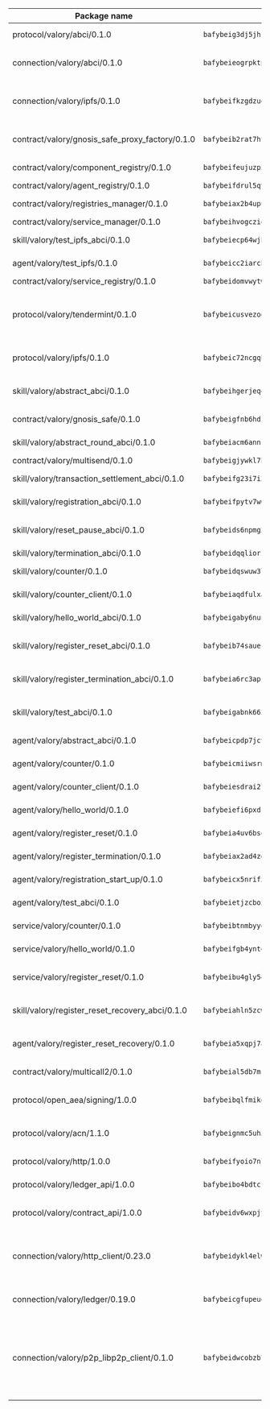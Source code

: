 | Package name                                                  | Package hash                                                  | Description                                                                                                                |
| ------------------------------------------------------------- | ------------------------------------------------------------- | -------------------------------------------------------------------------------------------------------------------------- |
| protocol/valory/abci/0.1.0                                    | `bafybeig3dj5jhsowlvg3t73kgobf6xn4nka7rkttakdb2gwsg5bp7rt7q4` | A protocol for ABCI requests and responses.                                                                                |
| connection/valory/abci/0.1.0                                  | `bafybeieogrpktpxfq74leeeeylfx33sob2hovhpl5coxlswae6xblzbezy` | connection to wrap communication with an ABCI server.                                                                      |
| connection/valory/ipfs/0.1.0                                  | `bafybeifkzgdzuoxqovcjswsnzsehjh7bjwbska26ufmcrk7hbufk4c4dae` | A connection responsible for uploading and downloading files from IPFS.                                                    |
| contract/valory/gnosis_safe_proxy_factory/0.1.0               | `bafybeib2rat7ht33l6r6ix45x5yifotq7l6oqczmqe5edxh2ackv4i72jq` | Gnosis Safe proxy factory (GnosisSafeProxyFactory) contract                                                                |
| contract/valory/component_registry/0.1.0                      | `bafybeifeujuzp56zzdhyvxitnaakqetcqhbqr2x6jxnhj7ahzm7pb2y7uy` | Component registry contract                                                                                                |
| contract/valory/agent_registry/0.1.0                          | `bafybeifdrul5qvk5hj4ggy63ff3smt6wc4c67srnqxxfpbz3jsgbpuavgy` | Agent registry contract                                                                                                    |
| contract/valory/registries_manager/0.1.0                      | `bafybeiax2b4upu7uiea4otvc5jv3rnmnnb6g2bmb2jkrhqtuyjyylskt6i` | Registries Manager contract                                                                                                |
| contract/valory/service_manager/0.1.0                         | `bafybeihvogcziooqau7n22tejzan2baghjaodkb2u74i3aao7ffomk4aem` | Service Manager contract                                                                                                   |
| skill/valory/test_ipfs_abci/0.1.0                             | `bafybeiecp64wjb47yrfakuwqkqs6myumi5hghlykpdykyjodmginbi5v7q` | IPFS e2e testing application.                                                                                              |
| agent/valory/test_ipfs/0.1.0                                  | `bafybeicc2iarcb73lprinlvmi5xsixrhxbt4uiz3lbibwnbrpv5l2jvblq` | Agent for testing the ABCI connection.                                                                                     |
| contract/valory/service_registry/0.1.0                        | `bafybeidomvwytw4tohw4dcj7spyrdlj7hgdzy6qiba6biodirog3txhqoi` | Service Registry contract                                                                                                  |
| protocol/valory/tendermint/0.1.0                              | `bafybeicusvezoqlmyt6iqomcbwaz3xkhk2qf3d56q5zprmj3xdxfy64k54` | A protocol for communication between two AEAs to share tendermint configuration details.                                   |
| protocol/valory/ipfs/0.1.0                                    | `bafybeic72ncgqbzoz2guj4p4yjqulid7mv6yroeh65hxznloamoveeg7hq` | A protocol specification for IPFS requests and responses.                                                                  |
| skill/valory/abstract_abci/0.1.0                              | `bafybeihgerjeq4u4apuue7zzhpb3wmntuju34dbdijbbvl4wclww2gy7di` | The abci skill provides a template of an ABCI application.                                                                 |
| contract/valory/gnosis_safe/0.1.0                             | `bafybeigfnb6hdixmdwoxingxrevx7beawm2voudgtexo6vazzfa4vhyx5m` | Gnosis Safe (GnosisSafeL2) contract                                                                                        |
| skill/valory/abstract_round_abci/0.1.0                        | `bafybeiacm6annrvrcqogdl36w6ha2evmatxee6fs7yacit664hlpdaitia` | abstract round-based ABCI application                                                                                      |
| contract/valory/multisend/0.1.0                               | `bafybeigjywkl7hydjsrkogob3xebj2ifhqwmfhhxoeyrndzhhxi5u6amey` | MultiSend contract                                                                                                         |
| skill/valory/transaction_settlement_abci/0.1.0                | `bafybeifg23i7i2jjei5gs4eropqsw5ue3r6xqvckccvciraqmr6j5mg6wi` | ABCI application for transaction settlement.                                                                               |
| skill/valory/registration_abci/0.1.0                          | `bafybeifpytv7w6tkztv2dtixbanhuwj6vbirj2vj6gh5icdizdgi42lbx4` | ABCI application for common apps.                                                                                          |
| skill/valory/reset_pause_abci/0.1.0                           | `bafybeids6npmg2nmfeso2enmtbip5zfju3q5rwrj6bf3tsnwp76o35vc2u` | ABCI application for resetting and pausing app executions.                                                                 |
| skill/valory/termination_abci/0.1.0                           | `bafybeidqqliorigj45rowlwu4l76j4eyesm2uch2qz43grczuwnd6kh3ry` | Termination skill.                                                                                                         |
| skill/valory/counter/0.1.0                                    | `bafybeidqswuw3lhjxwicrkye4mku44b56ehvvgyj522izhql32m56yo7tm` | The ABCI Counter application example.                                                                                      |
| skill/valory/counter_client/0.1.0                             | `bafybeiaqdfulxamdshw7fykfkqvkpvjb5bnmhv7ffrjiwdi4ktiulklx6q` | A client for the ABCI counter application.                                                                                 |
| skill/valory/hello_world_abci/0.1.0                           | `bafybeigaby6nunlqjyzwny73f25fa3s4sjvzpbrm2n4kpwisbnq3jbueuu` | Hello World ABCI application.                                                                                              |
| skill/valory/register_reset_abci/0.1.0                        | `bafybeib74sauermyn6ioa3tg6tmqhg6uk6xnrsh5skgc3okexq4b7wzmta` | ABCI application for dummy skill that registers and resets                                                                 |
| skill/valory/register_termination_abci/0.1.0                  | `bafybeia6rc3apshqcqk6rvqj2uldzqoeegnfgcciusloncsucpl3wgersq` | ABCI application for dummy skill that registers and resets                                                                 |
| skill/valory/test_abci/0.1.0                                  | `bafybeigabnk662tkknkoizboom6hwt6c3oqnjg7cap5zdfykz46ltyklo4` | ABCI application for testing the ABCI connection.                                                                          |
| agent/valory/abstract_abci/0.1.0                              | `bafybeicpdp7jcvvvjvehfmhyklbd5l4m7hssun6low6kqan5tql4vczc4q` | The abstract ABCI AEA - for testing purposes only.                                                                         |
| agent/valory/counter/0.1.0                                    | `bafybeicmiiwsrmx62x3zz3qlhhcnls46s3v65eggpux27wwretttwkc5cq` | The ABCI Counter example as an AEA                                                                                         |
| agent/valory/counter_client/0.1.0                             | `bafybeiesdrai2lvgnwf5og4xh5n2f23giboxoivkuqj33x56xz6hgczav4` | The ABCI Counter example as an AEA                                                                                         |
| agent/valory/hello_world/0.1.0                                | `bafybeiefi6pxdseqgg42v4ip53rbob35lthd7gv5sd37gproag7lykfy3i` | Hello World ABCI example.                                                                                                  |
| agent/valory/register_reset/0.1.0                             | `bafybeia4uv6bsoux67rjfm6cp63vlaryvoostlkwu2mfwv6fftqy5sw3ky` | Register reset to replicate Tendermint issue.                                                                              |
| agent/valory/register_termination/0.1.0                       | `bafybeiax2ad4zdpolksk54w2ph6etq6mwzxihlbxz63jyu2vuotuubrwmy` | Register terminate to test the termination feature.                                                                        |
| agent/valory/registration_start_up/0.1.0                      | `bafybeicx5nrifxfac73ogo53k4egwmeans5qwqy2wnmwwfds4kv3eonpm4` | Registration start-up ABCI example.                                                                                        |
| agent/valory/test_abci/0.1.0                                  | `bafybeietjzcboxcujvn7buyowwynsg6kwo2kgapzurtbezxah457b4zdwi` | Agent for testing the ABCI connection.                                                                                     |
| service/valory/counter/0.1.0                                  | `bafybeibtnmbyyendbnfomnji7gwjclnt34ks577bgre5onqqysnmbtok64` | A set of agents incrementing a counter                                                                                     |
| service/valory/hello_world/0.1.0                              | `bafybeifgb4yntedzhswd7euoamlyw2qarataehoaudbmzhxw5476325e4m` | A simple demonstration of a simple ABCI application                                                                        |
| service/valory/register_reset/0.1.0                           | `bafybeibu4gly543x6br2dlbshqaykzpvf35eid5fijxbrf5sro34fodxe4` | Test and debug tendermint reset mechanism.                                                                                 |
| skill/valory/register_reset_recovery_abci/0.1.0               | `bafybeiahln5zcwffmxxi3avtldqc675k5twx4ovkq7gcabrp2dpen2lid4` | ABCI application for dummy skill that registers and resets                                                                 |
| agent/valory/register_reset_recovery/0.1.0                    | `bafybeia5xqpj7ayuvndb24jy3mlipzeny2gbtcazdzd2kuqmoi2s6u4wry` | Agent to showcase hard reset as a recovery mechanism.                                                                      |
| contract/valory/multicall2/0.1.0                              | `bafybeial5db7mcobpr4ntjxjgdqysrxlkbj3hrruuikvfyi66lmetzhoai` | The MakerDAO multicall2 contract.                                                                                          |
| protocol/open_aea/signing/1.0.0                               | `bafybeibqlfmikg5hk4phzak6gqzhpkt6akckx7xppbp53mvwt6r73h7tk4` | A protocol for communication between skills and decision maker.                                                            |
| protocol/valory/acn/1.1.0                                     | `bafybeignmc5uh3vgpuckljcj2tgg7hdqyytkm6m5b6v6mxtazdcvubibva` | The protocol used for envelope delivery on the ACN.                                                                        |
| protocol/valory/http/1.0.0                                    | `bafybeifyoio7nlh5zzyn5yz7krkou56l22to3cwg7gw5v5o3vxwklibhty` | A protocol for HTTP requests and responses.                                                                                |
| protocol/valory/ledger_api/1.0.0                              | `bafybeibo4bdtcrxi2suyzldwoetjar6pqfzm6vt5xal22ravkkcvdmtksi` | A protocol for ledger APIs requests and responses.                                                                         |
| protocol/valory/contract_api/1.0.0                            | `bafybeidv6wxpjyb2sdyibnmmum45et4zcla6tl63bnol6ztyoqvpl4spmy` | A protocol for contract APIs requests and responses.                                                                       |
| connection/valory/http_client/0.23.0                          | `bafybeidykl4elwbcjkqn32wt5h4h7tlpeqovrcq3c5bcplt6nhpznhgczi` | The HTTP_client connection that wraps a web-based client connecting to a RESTful API specification.                        |
| connection/valory/ledger/0.19.0                               | `bafybeicgfupeudtmvehbwziqfxiz6ztsxr5rxzvalzvsdsspzz73o5fzfi` | A connection to interact with any ledger API and contract API.                                                             |
| connection/valory/p2p_libp2p_client/0.1.0                     | `bafybeidwcobzb7ut3efegoedad7jfckvt2n6prcmd4g7xnkm6hp6aafrva` | The libp2p client connection implements a tcp connection to a running libp2p node as a traffic delegate to send/receive envelopes to/from agents in the DHT. |
